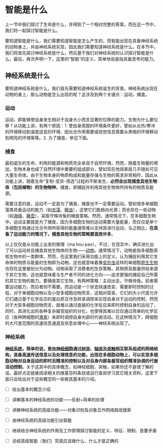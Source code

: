 # 智能是什么

上一节中我们探讨了生命是什么，并得到了一个相对完整的答案，而在这一节中，我们将一起探讨智能是什么。

要知道智能是什么，我们需要知道智能是怎么产生的，而智能出现在具备神经系统的动物身上，并由神经系统实现，因此我们需要知道神经系统是什么。在本节中，我们将首先探讨神经系统是什么，然后基于我们对神经系统的认识探讨智能是什么。最后，再次声明一下，这里的“智能”的定义，简单地说是指具备思考的能力。

## 神经系统是什么

要知道神经系统是什么，我们首先需要知道神经系统诞生的背景。神经系统出现在动物的身上，那么动物是怎么出现的呢？这涉及到两个关键点：运动，捕食。

### 运动

运动，即能够使自身发生相对于自身大小而言显著的位移的能力。生物为什么要位移？从功能上讲，有两个原因：1. 使自身周围的环境条件更好，譬如从炎热/寒冷的环境移动到温度适宜的环境、因光合作用需要或视觉信息需要从黑暗的环境移动到明亮的环境等等。2. 为了捕食，参见下面。

### 捕食

最初诞生的生命，利用的能源和物质完全来自于自然环境，然而，随着生物量的增加，生物本身也成了自然环境中重要的组成部分，譬如现在地球表层几乎随处可见大量生命体。由于生物本身的物质构成和能量存储与生物的需求非常相符，因此从功能上讲，随着生命“复制-变异-筛选”过程的不断发生，**必然会出现捕食其他生物体（包括植物）的生物物种**。捕食，即捕捉并利用其他生物体所持有的物质及能源。

需要注意的是，运动不一定是为了捕食，捕食也不一定需要运动。譬如很多单细胞藻类具备运动的能力（如[衣藻](https://zh.wikipedia.org/wiki/衣藻属)、[眼虫](https://zh.wikipedia.org/wiki/眼虫属)），这使它们能趋向光源；而也存在一些动物（如[海绵](https://zh.wikipedia.org/wiki/多孔动物门)、[藤壶](https://zh.wikipedia.org/wiki/藤壶科)），采取守株待兔的捕食策略。然而，通常情况下，在多细胞生物中，运动主要就是为了捕食，因为多细胞生物的运动需要大量能量，而仅仅是单个多细胞生物通过光合作用所获得的能量通常难以支持其进行运动，与之相比，**在具备了运动能力的情况下，捕食其他生物的策略要高效许多**。

以上仅仅是从功能上出发的推理（ma hou pao），不过，在现实中，确实进化出了可以运动并且捕食其他生物体的生物——[动物](https://zh.wikipedia.org/wiki/动物)。通常情况下，动物是指多细胞真核生物中的一类群体，然而，在这里我们采用功能上的定义，认为捕捉利用其它生命体的物质与能量的生物即为动物，这也就意味着像[变形虫](https://zh.wikipedia.org/wiki/變形蟲)这样的单细胞[原生生物](https://zh.wikipedia.org/wiki/原生生物)也将在这里被划分为动物。动物采取了消费者的生存策略，其物质及能量供给来源于其它生物，这也就意味着与生产者不同的进化方向——追求更强的捕捉自己所需的其它生物的能力。要捕食其它生物，有两种策略：主动出击，守株待兔。前者需要运动能力，而后者则不需要。而运动是一个状态快速改变、需要即时控制的过程，对于单细胞动物以及小型多细胞动物而言，这相对容易，它们的大小尺度允许它们通过基于化学反应的蛋白质互作及转录调控来实现自身对于运动的控制，然而对于大型多细胞动物而言，就难以通过直接的化学反应来即时控制自身的运动了，同时，其进化出的各种复杂器官组织的分化，也使得其难以仅仅通过简单的化学反应（各种跨细胞的[激素](https://zh.wikipedia.org/wiki/激素)）来即时调控自身内部的代谢活动。在这种情况下，跨细胞的大尺度范围的高速信息通道及信息处理中心——神经系统出现了。

### 神经系统

[**神经系统**](https://zh.wikipedia.org/wiki/神经系统)**，简单的说，是由**[**神经细胞**](https://zh.wikipedia.org/wiki/神經元)**通过**[**树突**](https://zh.wikipedia.org/wiki/树突)**、**[**轴突**](https://zh.wikipedia.org/wiki/轴突)**及**[**突触**](https://zh.wikipedia.org/wiki/突触)**相互联系组成的网络结构，具备高速传送信息以及处理信息的功能，出现在多细胞动物上，可以实现多细胞动物对自身运动的即时且精准的控制以及对自身内部各器官组织精准协调的代谢活动控制**。关于这其中的具体概念，如神经细胞、突触，如果你还不是很了解的话，最好点击链接阅读相关的维基百科条目或自行查阅学习其它相关资料，这里下面只会给出对于这些概念的一些极其基本的介绍。

* [ ] 给出基本的概念介绍
* [ ] 讲解基本的神经系统的功能——反射+简单的处理
* [ ] 讲解神经系统的高级功能——对象识别及对象互作网络路径搜索
* [ ] 由神经系统的高级功能引出智能
* [ ] 继续结合神经系统的作用及工作原理探讨智能的定义、特征、限制、首要矛盾
* [ ] 总结高级智能（我们）究竟应该做什么、什么才是正确的

